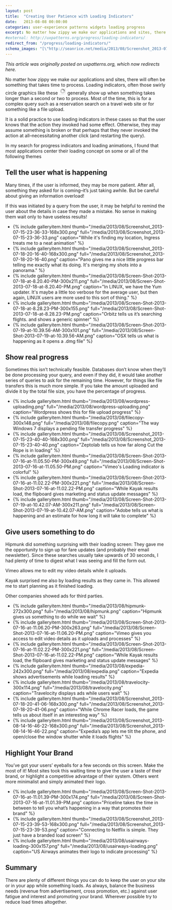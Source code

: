 ```yaml
---
layout: post
title:  "Creating User Patience with Loading Indicators"
date:   2013-08-08 00:00:00
categories: user-experience patterns widgets loading progress
excerpt: No matter how zippy we make our applications and sites, there will often be something that takes time to process. Loading indicators, often those swirly circle graphics like these , generally show up when something takes longer than a second or two to process.
#external: http://uxpatterns.org/progress/loading-indicators/
redirect_from: "/progress/loading-indicators/"
schema_images: "[\"http://seanrice.net/media/2013/08/Screenshot_2013-07-15-23-36-33-168x300.png\",\"http://www.seanrice.net/media/2013/08/wordpress-uploading.png\"]"
---
```


_This article was originally posted on uxpatterns.org, which now redirects here._
<!-- [uxpatterns.org](http://uxpatterns.org/progress/loading-indicators/)-->

No matter how zippy we make our applications and sites, there will often be something that takes time to process. Loading indicators, often those swirly circle graphics like these <img src="/media/2013/08/standard-spinner.png" alt="Standard loading spinner"> generally show up when something takes longer than a second or two to process. Most of the time, this is for a complex query such as a reservation search on a travel web site or for something like a file upload.

It is a solid practice to use loading indicators in these cases so that the user knows that the action they invoked had some effect. Otherwise, they may assume something is broken or that perhaps that they never invoked the action at all–necessitating another click (and restarting the query).

In my search for progress indicators and loading animations, I found that most applications center their loading concept on some or all of the following themes

## Tell the user what is happening

Many times, if the user is informed, they may be more patient. After all, something they asked for is coming–it’s just taking awhile. But be careful about giving an information overload!

If this was initiated by a query from the user, it may be helpful to remind the user about the details in case they made a mistake. No sense in making them wait only to have useless results!
<ul class="gallery">
  <li>{% include galleryitem.html thumb="/media/2013/08/Screenshot_2013-07-15-23-36-33-168x300.png" full="/media/2013/08/Screenshot_2013-07-15-23-36-33.png" caption="While it's finding my location, Ingress treats me to a neat animation" %}</li>
  <li>{% include galleryitem.html thumb="/media/2013/08/Screenshot_2013-07-18-20-16-40-168x300.png" full="/media/2013/08/Screenshot_2013-07-18-20-16-40.png" caption="Pano gives me a nice little progress bar telling me exactly what its doing. It's merging my shots into a panorama." %}</li>
  <li>{% include galleryitem.html thumb="/media/2013/08/Screen-Shot-2013-07-18-at-8.20.40-PM-300x211.png" full="/media/2013/08/Screen-Shot-2013-07-18-at-8.20.40-PM.png" caption="In LINUX, we have the Yum updater. It's maybe a little too verbose for the average user, but then again, LINUX users are more used to this sort of thing." %}</li>
  <li>{% include galleryitem.html thumb="/media/2013/08/Screen-Shot-2013-07-18-at-8.28.23-PM-300x155.png" full="/media/2013/08/Screen-Shot-2013-07-18-at-8.28.23-PM.png" caption="Orbitz tells us it’s searching flights. and shows a generic spinner" %}</li>
  <li>{% include galleryitem.html thumb="/media/2013/08/Screen-Shot-2013-07-19-at-10.39.56-AM-300x101.png" full="/media/2013/08/Screen-Shot-2013-07-19-at-10.39.56-AM.png" caption="OSX tells us what is happening as it opens a .dmg file" %}</li>
</ul>

## Show real progress

Sometimes this isn’t technically feasible. Databases don’t know when they’ll be done processing your query, and even if they did, it would take another series of queries to ask for the remaining time. However, for things like file transfers this is much more simple. If you take the amount uploaded and divide it by the total file size, you have the percentage of progress.

<ul class="gallery">
  <li>{% include galleryitem.html thumb="/media/2013/08/wordpress-uploading.png" full="/media/2013/08/wordpress-uploading.png" caption="Wordpress shows this for file upload progress" %}</li>
  <li>{% include galleryitem.html thumb="/media/2013/08/filecopy-300x148.png" full="/media/2013/08/filecopy.png" caption="The way Windows 7 displays a pending file transfer progress" %}</li>
  <li>{% include galleryitem.html thumb="/media/2013/08/Screenshot_2013-07-15-23-40-40-168x300.png" full="/media/2013/08/Screenshot_2013-07-15-23-40-40.png" caption="Zeptolab tells us how far along Cut the Rope is in loading" %}</li>
  <li>{% include galleryitem.html thumb="/media/2013/08/Screen-Shot-2013-07-16-at-11.05.50-PM-300x49.png" full="/media/2013/08/Screen-Shot-2013-07-16-at-11.05.50-PM.png" caption="Vimeo's Loading indicator is colorful" %}</li>
  <li>{% include galleryitem.html thumb="/media/2013/08/Screen-Shot-2013-07-16-at-11.02.22-PM-300x221.png" full="/media/2013/08/Screen-Shot-2013-07-16-at-11.02.22-PM.png" caption="While Kayak results load, the flipboard gives marketing and status update messages" %}</li>
  <li>{% include galleryitem.html thumb="/media/2013/08/Screen-Shot-2013-07-19-at-10.42.07-AM-300x211.png" full="/media/2013/08/Screen-Shot-2013-07-19-at-10.42.07-AM.png" caption="Adobe tells us what is happening and an estimate for how long it will take to complete" %}</li>
</ul>

## Give users something to do

Hipmunk did something surprising with their loading screen: They gave me the opportunity to sign up for fare updates (and probably their email newsletter). Since these searches usually take upwards of 30 seconds, I had plenty of time to digest what I was seeing and fill the form out.

Vimeo allows me to edit my video details while it uploads.

Kayak surprised me also by loading results as they came in. This allowed me to start planning as it finished loading.

Other companies showed ads for third parties.

<ul class="gallery">
  <li>{% include galleryitem.html thumb="/media/2013/08/hipmunk-272x300.png" full="/media/2013/08/hipmunk.png" caption="Hipmunk gives us something to do while we wait" %}</li>
  <li>{% include galleryitem.html thumb="/media/2013/08/Screen-Shot-2013-07-16-at-11.06.20-PM-300x263.png" full="/media/2013/08/Screen-Shot-2013-07-16-at-11.06.20-PM.png" caption="Vimeo gives you access to edit video details as it uploads and processes" %}</li>
  <li>{% include galleryitem.html thumb="/media/2013/08/Screen-Shot-2013-07-16-at-11.02.22-PM-300x221.png" full="/media/2013/08/Screen-Shot-2013-07-16-at-11.02.22-PM.png" caption="While Kayak results load, the flipboard gives marketing and status update messages" %}</li>
  <li>{% include galleryitem.html thumb="/media/2013/08/expedia-242x300.png" full="/media/2013/08/expedia.png" caption="Expedia shows advertisements while loading results" %}</li>
  <li>{% include galleryitem.html thumb="/media/2013/08/travelocity-300x114.png" full="/media/2013/08/travelocity.png" caption="Travelocity displays ads while users wait" %}</li>
  <li>{% include galleryitem.html thumb="/media/2013/08/Screenshot_2013-07-18-20-41-06-168x300.png" full="/media/2013/08/Screenshot_2013-07-18-20-41-06.png" caption="While Chrome Racer loads, the game tells us about itself in an interesting way" %}</li>
  <li>{% include galleryitem.html thumb="/media/2013/08/Screenshot_2013-08-14-16-46-22-168x300.png" full="/media/2013/08/Screenshot_2013-08-14-16-46-22.png" caption="Expedia’s app lets me tilt the phone, and open/close the window shutter while it loads flights" %}</li>
</ul>

## Highlight Your Brand

You’ve got your users’ eyeballs for a few seconds on this screen. Make the most of it! Most sites took this waiting time to give the user a taste of their brand, or highlight a competitive advantage of their system. Others went more minimalist and simply animated their logo.

<ul class="gallery" data-slick='{"infinite":false}'>
  <li>{% include galleryitem.html thumb="/media/2013/08/Screen-Shot-2013-07-16-at-11.01.39-PM-300x174.png" full="/media/2013/08/Screen-Shot-2013-07-16-at-11.01.39-PM.png" caption="Priceline takes the time in between to tell you what’s happening in a way that promotes their brand" %}</li>
  <li>{% include galleryitem.html thumb="/media/2013/08/Screenshot_2013-07-15-23-39-53-168x300.png" full="/media/2013/08/Screenshot_2013-07-15-23-39-53.png" caption="Connecting to Netflix is simple. They just have a branded load screen" %}</li>
  <li>{% include galleryitem.html thumb="/media/2013/08/usairways-loading-300x157.png" full="/media/2013/08/usairways-loading.png" caption="US Airways animates their logo to indicate processing" %}</li>
</ul>

## Summary

There are plenty of different things you can do to keep the user on your site or in your app while something loads. As always, balance the business needs (revenue from advertisement, cross promotion, etc.) against user fatigue and interest and promoting your brand. Wherever possible try to reduce load times altogether.
